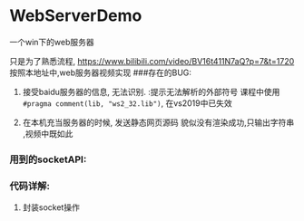 # WebServerDemo
一个win下的web服务器 

只是为了熟悉流程, https://www.bilibili.com/video/BV16t411N7aQ?p=7&t=1720
按照本地址中,web服务器视频实现
###存在的BUG:
1. 接受baidu服务器的信息, 无法识别. 
  :提示无法解析的外部符号
   课程中使用 ```#pragma	comment(lib, "ws2_32.lib")```, 在vs2019中已失效
   
2. 在本机充当服务器的时候, 发送静态网页源码 貌似没有渲染成功,只输出字符串 ,视频中既如此

### 用到的socketAPI:



### 代码详解:
1. 封装socket操作



